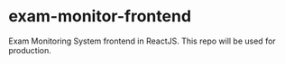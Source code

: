 # exam-monitor-frontend
Exam Monitoring System frontend in ReactJS. This repo will be used for production.
